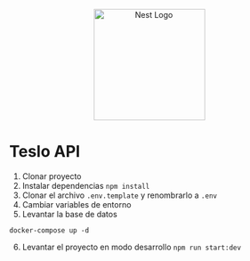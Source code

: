 <p align="center">
  <a href="http://nestjs.com/" target="blank"><img src="https://nestjs.com/img/logo-small.svg" width="200" alt="Nest Logo" /></a>
</p>

# Teslo API

1. Clonar proyecto
2. Instalar dependencias
   `npm install`
3. Clonar el archivo `.env.template` y renombrarlo a `.env`
4. Cambiar variables de entorno
5. Levantar la base de datos

```
docker-compose up -d
```

6. Levantar el proyecto en modo desarrollo `npm run start:dev`
